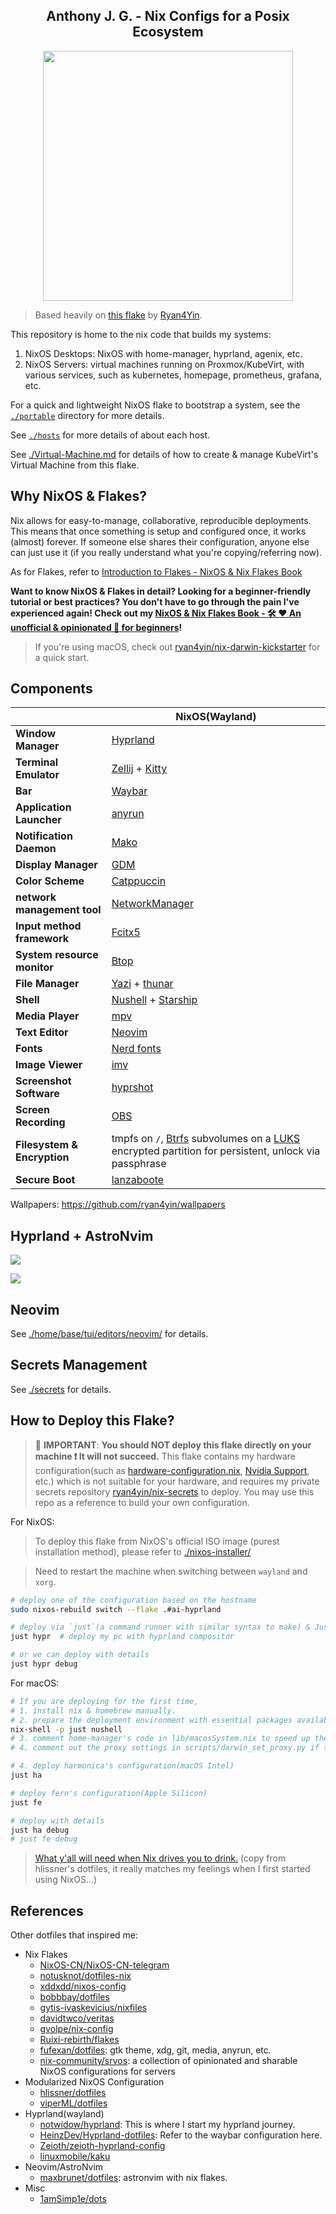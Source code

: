 <h2 align="center">Anthony J. G. - Nix Configs for a Posix Ecosystem</h2>

<p align="center">
  <img src="https://raw.githubusercontent.com/catppuccin/catppuccin/main/assets/palette/macchiato.png" width="400" />
</p>


> Based heavily on [this flake](https://github.com/ryan4yin/nix-config/tree/main) by [Ryan4Yin](https://github.com/ryan4yin).

This repository is home to the nix code that builds my systems:

1. NixOS Desktops: NixOS with home-manager, hyprland, agenix, etc.
2. NixOS Servers: virtual machines running on Proxmox/KubeVirt, with various services, such as
   kubernetes, homepage, prometheus, grafana, etc.

For a quick and lightweight NixOS flake to bootstrap a system, see the [`./portable`](./portable) directory for more details.

See [`./hosts`](./hosts) for more details of about each host.

See [./Virtual-Machine.md](./Virtual-Machine.md) for details of how to create & manage KubeVirt's
Virtual Machine from this flake.

## Why NixOS & Flakes?

Nix allows for easy-to-manage, collaborative, reproducible deployments. This means that once
something is setup and configured once, it works (almost) forever. If someone else shares their
configuration, anyone else can just use it (if you really understand what you're copying/referring
now).

As for Flakes, refer to
[Introduction to Flakes - NixOS & Nix Flakes Book](https://nixos-and-flakes.thiscute.world/nixos-with-flakes/introduction-to-flakes)

**Want to know NixOS & Flakes in detail? Looking for a beginner-friendly tutorial or best practices?
You don't have to go through the pain I've experienced again! Check out my
[NixOS & Nix Flakes Book - 🛠️ ❤️ An unofficial & opinionated :book: for beginners](https://github.com/ryan4yin/nixos-and-flakes-book)!**

> If you're using macOS, check out
> [ryan4yin/nix-darwin-kickstarter](https://github.com/ryan4yin/nix-darwin-kickstarter) for a quick
> start.

## Components

|                             | NixOS(Wayland)                                                                                                      |
| --------------------------- | ------------------------------------------------------------------------------------------------------------------- |
| **Window Manager**          | [Hyprland][Hyprland]                                                                                                |
| **Terminal Emulator**       | [Zellij][Zellij] + [Kitty][Kitty]                                                                                   |
| **Bar**                     | [Waybar][Waybar]                                                                                                    |
| **Application Launcher**    | [anyrun][anyrun]                                                                                                    |
| **Notification Daemon**     | [Mako][Mako]                                                                                                        |
| **Display Manager**         | [GDM][GDM]                                                                                                          |
| **Color Scheme**            | [Catppuccin][Catppuccin]                                                                                            |
| **network management tool** | [NetworkManager][NetworkManager]                                                                                    |
| **Input method framework**  | [Fcitx5][Fcitx5]                                                                                                    |
| **System resource monitor** | [Btop][Btop]                                                                                                        |
| **File Manager**            | [Yazi][Yazi] + [thunar][thunar]                                                                                     |
| **Shell**                   | [Nushell][Nushell] + [Starship][Starship]                                                                           |
| **Media Player**            | [mpv][mpv]                                                                                                          |
| **Text Editor**             | [Neovim][Neovim]                                                                                                    |
| **Fonts**                   | [Nerd fonts][Nerd fonts]                                                                                            |
| **Image Viewer**            | [imv][imv]                                                                                                          |
| **Screenshot Software**     | [hyprshot][hyprshot]                                                                               |
| **Screen Recording**        | [OBS][OBS]                                                                                                          |
| **Filesystem & Encryption** | tmpfs on `/`, [Btrfs][Btrfs] subvolumes on a [LUKS][LUKS] encrypted partition for persistent, unlock via passphrase |
| **Secure Boot**             | [lanzaboote][lanzaboote]                                                                                            |

Wallpapers: https://github.com/ryan4yin/wallpapers

## Hyprland + AstroNvim

![](./_img/hyprland_2023-07-29_1.webp)

![](./_img/hyprland_2023-07-29_2.webp)

## Neovim

See [./home/base/tui/editors/neovim/](./home/base/tui/editors/neovim/) for details.

## Secrets Management

See [./secrets](./secrets) for details.

## How to Deploy this Flake?

<!-- prettier-ignore -->
> :red_circle: **IMPORTANT**: **You should NOT deploy this flake directly on your machine :exclamation:
> It will not succeed.** This flake contains my hardware configuration(such as
> [hardware-configuration.nix](hosts/idols-ai/hardware-configuration.nix),
> [Nvidia Support](https://github.com/ryan4yin/nix-config/blob/v0.1.1/hosts/idols-ai/default.nix#L77-L91),
> etc.) which is not suitable for your hardware, and requires my private secrets repository
> [ryan4yin/nix-secrets](https://github.com/ryan4yin/nix-config/tree/main/secrets) to deploy. You
> may use this repo as a reference to build your own configuration.

For NixOS:

> To deploy this flake from NixOS's official ISO image (purest installation method), please refer to
> [./nixos-installer/](./nixos-installer/)

> Need to restart the machine when switching between `wayland` and `xorg`.

```bash
# deploy one of the configuration based on the hostname
sudo nixos-rebuild switch --flake .#ai-hyprland

# deploy via `just`(a command runner with similar syntax to make) & Justfile
just hypr  # deploy my pc with hyprland compositor

# or we can deploy with details
just hypr debug
```

For macOS:

```bash
# If you are deploying for the first time,
# 1. install nix & homebrew manually.
# 2. prepare the deployment environment with essential packages available
nix-shell -p just nushell
# 3. comment home-manager's code in lib/macosSystem.nix to speed up the first deployment.
# 4. comment out the proxy settings in scripts/darwin_set_proxy.py if the proxy is not ready yet.

# 4. deploy harmonica's configuration(macOS Intel)
just ha

# deploy fern's configuration(Apple Silicon)
just fe

# deploy with details
just ha debug
# just fe debug
```

> [What y'all will need when Nix drives you to drink.](https://www.youtube.com/watch?v=Eni9PPPPBpg)
> (copy from hlissner's dotfiles, it really matches my feelings when I first started using NixOS...)

## References

Other dotfiles that inspired me:

- Nix Flakes
  - [NixOS-CN/NixOS-CN-telegram](https://github.com/NixOS-CN/NixOS-CN-telegram)
  - [notusknot/dotfiles-nix](https://github.com/notusknot/dotfiles-nix)
  - [xddxdd/nixos-config](https://github.com/xddxdd/nixos-config)
  - [bobbbay/dotfiles](https://github.com/bobbbay/dotfiles)
  - [gytis-ivaskevicius/nixfiles](https://github.com/gytis-ivaskevicius/nixfiles)
  - [davidtwco/veritas](https://github.com/davidtwco/veritas)
  - [gvolpe/nix-config](https://github.com/gvolpe/nix-config)
  - [Ruixi-rebirth/flakes](https://github.com/Ruixi-rebirth/flakes)
  - [fufexan/dotfiles](https://github.com/fufexan/dotfiles): gtk theme, xdg, git, media, anyrun,
    etc.
  - [nix-community/srvos](https://github.com/nix-community/srvos): a collection of opinionated and
    sharable NixOS configurations for servers
- Modularized NixOS Configuration
  - [hlissner/dotfiles](https://github.com/hlissner/dotfiles)
  - [viperML/dotfiles](https://github.com/viperML/dotfiles)
- Hyprland(wayland)
  - [notwidow/hyprland](https://github.com/notwidow/hyprland): This is where I start my hyprland
    journey.
  - [HeinzDev/Hyprland-dotfiles](https://github.com/HeinzDev/Hyprland-dotfiles): Refer to the waybar
    configuration here.
  - [Zeioth/zeioth-hyprland-config](https://github.com/Zeioth/zeioth-hyprland-config)
  - [linuxmobile/kaku](https://github.com/linuxmobile/kaku)
- Neovim/AstroNvim
  - [maxbrunet/dotfiles](https://github.com/maxbrunet/dotfiles): astronvim with nix flakes.
- Misc
  - [1amSimp1e/dots](https://github.com/1amSimp1e/dots)

[Hyprland]: https://github.com/hyprwm/Hyprland
[Kitty]: https://github.com/kovidgoyal/kitty
[Nushell]: https://github.com/nushell/nushell
[Starship]: https://github.com/starship/starship
[Waybar]: https://github.com/Alexays/Waybar
[polybar]: https://github.com/polybar/polybar
[rofi]: https://github.com/davatorium/rofi
[anyrun]: https://github.com/Kirottu/anyrun
[Dunst]: https://github.com/dunst-project/dunst
[Fcitx5]: https://github.com/fcitx/fcitx5
[Btop]: https://github.com/aristocratos/btop
[mpv]: https://github.com/mpv-player/mpv
[Zellij]: https://github.com/zellij-org/zellij
[Neovim]: https://github.com/neovim/neovim
[AstroNvim]: https://github.com/AstroNvim/AstroNvim
[Hyprshot]: https://github.com/Gustash/Hyprshot
[imv]: https://sr.ht/~exec64/imv/
[OBS]: https://obsproject.com
[Mako]: https://github.com/emersion/mako
[Nerd fonts]: https://github.com/ryanoasis/nerd-fonts
[catppuccin]: https://github.com/catppuccin/catppuccin
[NetworkManager]: https://wiki.gnome.org/Projects/NetworkManager
[wl-clipboard]: https://github.com/bugaevc/wl-clipboard
[GDM]: https://wiki.archlinux.org/title/GDM
[thunar]: https://gitlab.xfce.org/xfce/thunar
[Yazi]: https://github.com/sxyazi/yazi
[Catppuccin]: https://github.com/catppuccin/catppuccin
[Btrfs]: https://btrfs.readthedocs.io
[LUKS]: https://wiki.archlinux.org/title/Dm-crypt/Encrypting_an_entire_system
[lanzaboote]: https://github.com/nix-community/lanzaboote